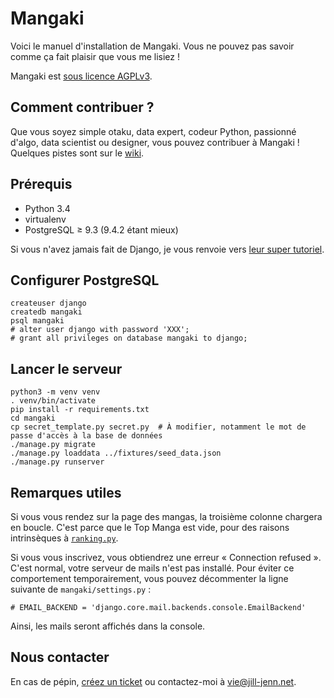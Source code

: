 Mangaki
=======

Voici le manuel d'installation de Mangaki. Vous ne pouvez pas savoir comme ça fait plaisir que vous me lisiez !

Mangaki est [sous licence AGPLv3](https://en.wikipedia.org/wiki/Affero_General_Public_License).

Comment contribuer ?
--------------------

Que vous soyez simple otaku, data expert, codeur Python, passionné d'algo, data scientist ou designer, vous pouvez contribuer à Mangaki ! Quelques pistes sont sur le [wiki](https://github.com/mangaki/mangaki/wiki).

Prérequis
---------

- Python 3.4
- virtualenv
- PostgreSQL ≥ 9.3 (9.4.2 étant mieux)

Si vous n'avez jamais fait de Django, je vous renvoie vers [leur super tutoriel](https://docs.djangoproject.com/en/1.8/intro/tutorial01/).

Configurer PostgreSQL
---------------------

    createuser django
    createdb mangaki
    psql mangaki
    # alter user django with password 'XXX';
    # grant all privileges on database mangaki to django;

Lancer le serveur
-----------------

    python3 -m venv venv
    . venv/bin/activate
    pip install -r requirements.txt
    cd mangaki
    cp secret_template.py secret.py  # À modifier, notamment le mot de passe d'accès à la base de données
    ./manage.py migrate
    ./manage.py loaddata ../fixtures/seed_data.json
    ./manage.py runserver

Remarques utiles
----------------

Si vous vous rendez sur la page des mangas, la troisième colonne chargera en boucle. C'est parce que le Top Manga est vide, pour des raisons intrinsèques à [`ranking.py`](https://github.com/mangaki/mangaki/blob/master/mangaki/mangaki/management/commands/ranking.py#L9).

Si vous vous inscrivez, vous obtiendrez une erreur « Connection refused ». C'est normal, votre serveur de mails n'est pas installé. Pour éviter ce comportement temporairement, vous pouvez décommenter la ligne suivante de `mangaki/settings.py` :

    # EMAIL_BACKEND = 'django.core.mail.backends.console.EmailBackend'

Ainsi, les mails seront affichés dans la console.

Nous contacter
--------------

En cas de pépin, [créez un ticket](https://bitbucket.org/mangaki/mangaki/issues) ou contactez-moi à vie@jill-jenn.net.
